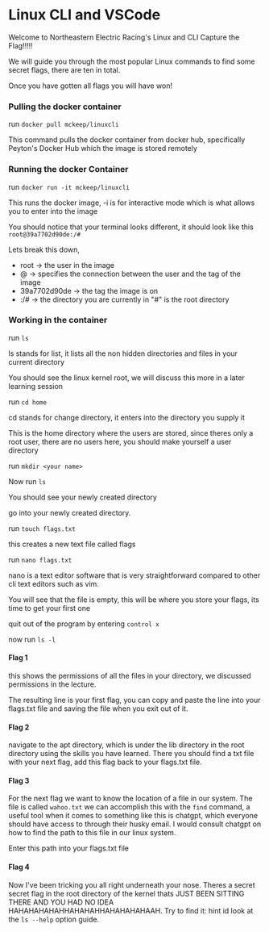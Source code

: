 # Linux CLI and VSCode

Welcome to Northeastern Electric Racing's Linux and CLI Capture the Flag!!!!!

We will guide you through the most popular Linux commands to find some secret flags, there are ten in total.

Once you have gotten all flags you will have won!

### Pulling the docker container

run ```docker pull mckeep/linuxcli```

This command pulls the docker container from docker hub, specifically Peyton's Docker Hub which the image is stored remotely

### Running the docker Container

run ```docker run -it mckeep/linuxcli```

This runs the docker image, -i is for interactive mode which is what allows you to enter into the image

You should notice that your terminal looks different, it should look like this ```root@39a7702d90de:/#```

Lets break this down, 
- root -> the user in the image
- @ -> specifies the connection between the user and the tag of the image
- 39a7702d90de -> the tag the image is on
- :/# -> the directory you are currently in "#" is the root directory

### Working in the container
run ```ls```

ls stands for list, it lists all the non hidden directories and files in your current directory

You should see the linux kernel root, we will discuss this more in a later learning session

run ```cd home```

cd stands for change directory, it enters into the directory you supply it

This is the home directory where the users are stored, since theres only a root user, there are no users here, you should make yourself a user directory

run ```mkdir <your name>```

Now run ```ls```

You should see your newly created directory

go into your newly created directory. 

run ```touch flags.txt```

this creates a new text file called flags

run ```nano flags.txt```

nano is a text editor software that is very straightforward compared to other cli text editors such as vim.

You will see that the file is empty, this will be where you store your flags, its time to get your first one

quit out of the program by entering ```control x```

now run ```ls -l```

#### Flag 1
this shows the permissions of all the files in your directory, we discussed permissions in the lecture.

The resulting line is your first flag, you can copy and paste the line into your flags.txt file and saving the file when you exit out of it. 

#### Flag 2 

navigate to the apt directory, which is under the lib directory in the root directory using the skills you have learned. There you should find a txt file with your next flag, add this flag back to your flags.txt file. 

#### Flag 3

For the next flag we want to know the location of a file in our system. The file is called ```wahoo.txt``` we can accomplish this with the ```find``` command, a useful tool when it comes to something like this is chatgpt, which everyone should have access to through their husky email. I would consult chatgpt on how to find the path to this file in our linux system.

Enter this path into your flags.txt file

#### Flag 4

Now I've been tricking you all right underneath your nose. Theres a secret secret flag in the root directory of the kernel thats JUST BEEN SITTING THERE AND YOU HAD NO IDEA HAHAHAHAHAHHAHAHAHHAHAHAHAHAAH. Try to find it: hint id look at the ```ls --help``` option guide. 